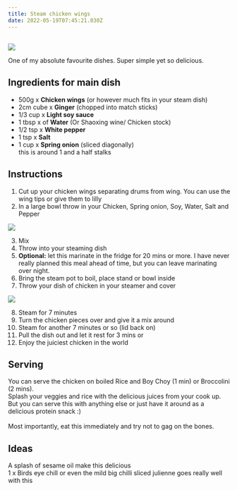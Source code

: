 ```yaml
---
title: Steam chicken wings
date: 2022-05-19T07:45:21.030Z
---
```

## 

![](/uploads/16529491859538073066207835828017.jpg#blog-image)

One of my absolute favourite dishes. Super simple yet so delicious. 

## Ingredients for main dish

* 500g x **Chicken wings** (or however much fits in your steam dish)
* 2cm cube x **Ginger** (chopped into match sticks)
* 1/3 cup x **Light soy sauce**
* 1 tbsp x of **Water** (Or Shaoxing wine/ Chicken stock) 
* 1/2 tsp x **White pepper**
* 1 tsp x **Salt**
* 1 cup x **Spring onion** (sliced diagonally)\
  this is around 1 and a half stalks

## Instructions

1. Cut up your chicken wings separating drums from wing. You can use the wing tips or give them to lilly
2. In a large bowl throw in your Chicken, Spring onion, Soy, Water, Salt and Pepper
   ![](<>)

![](/uploads/20220519_175958.jpg)

3. Mix
4. Throw into your steaming dish
5. **Optional:** let this marinate in the fridge for 20 mins or more. I have never really planned this meal ahead of time, but you can leave marinating over night. 
6. Bring the steam pot to boil, place stand or bowl inside
7. Throw your dish of chicken in your steamer and cover

![](/uploads/16529478772246409024813746127719.jpg)

8. Steam for 7 minutes
9. Turn the chicken pieces over and give it a mix around
10. Steam for another 7 minutes or so (lid back on)
11. Pull the dish out and let it rest for 3 mins or
12. Enjoy the juiciest chicken in the world

## Serving

You can serve the chicken on boiled Rice and Boy Choy (1 min) or Broccolini (2 mins). \
Splash your veggies and rice with the delicious juices from your cook up. But you can serve this with anything else or just have it around as a delicious protein snack :) \
\
Most importantly, eat this immediately and try not to gag on the bones.

## Ideas

A splash of sesame oil make this delicious\
1 x Birds eye chill or even the mild big chilli sliced julienne goes really well with this
